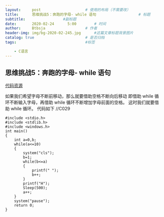 ```yaml
---
layout:     post   				    # 使用的布局（不需要改）
title:      思维挑战5：奔跑的字母- while 语句				    # 标题 
subtitle:                 #副标题
date:       2020-02-24 		5:00		# 时间
author:     Btbsja					# 作者
header-img: img/bg-2020-02-245.jpg 	    #这篇文章标题背景图片
catalog: true 						# 是否归档
tags:								#标签

    - C语言
---
```


思维挑战5：奔跑的字母- while 语句
-

[代码资源](https://download.csdn.net/download/Btbsja/12155105)

如果我们希望字母不断前移动，那么就要借助空格不断向后移动
即借助 while 循环不断输入字母，再借助 while 循环不断增加字母前面的空格。
这时我们就要借助 while 循环。
代码如下    //C029

    #include <stdio.h>
    #include <stdlib.h>
    #include <windows.h>
    int main()
    {
        int a=0,b;
        while(a<=10)
        {
            system("cls");
            b=1;
            while(b<=a)
            {
                printf(" ");
                b++;
            }
            printf("H");
            Sleep(500);
            a++;
        }
        system("pause");
        return 0;
    }